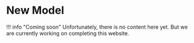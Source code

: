 # New Model

!!! info "Coming soon"
    Unfortunately, there is no content here yet. But we are currently working on completing this website.
